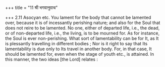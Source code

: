+++
title = "11 श्री भगवानुवाच"

+++
2.11 Asocyan etc. You lament for the body that cannot be lamented over,
because it is of incessantly perishing nature; and also for the Soul
that does not reire to be lamented. No one, either of departed life,
i.e., the dead, or of non-departed life, i.e., the living, is to be
mourned for. As for instance, the Soul is ever non-perishing. What sort
of lamentability can be for It, as It is plessantly travelling in
different bodies ; Nor is it right to say that Its lamentability is due
only to Its travel in another body. For, in that case, It should be
lamented for, even when the stage of youth etc., is attained. In this
manner, the two ideas \[the Lord\] relates :
